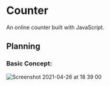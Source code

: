 # Counter
An online counter built with JavaScript.

## Planning

### Basic Concept:
![Screenshot 2021-04-26 at 18 39 00](https://user-images.githubusercontent.com/60509804/116126712-e02d6300-a6be-11eb-95f1-e66b2e1934d0.png)

